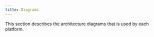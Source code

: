 ```yaml
---
title: Diagrams
---
```


This section describes the architecture diagrams that is used by each platform.